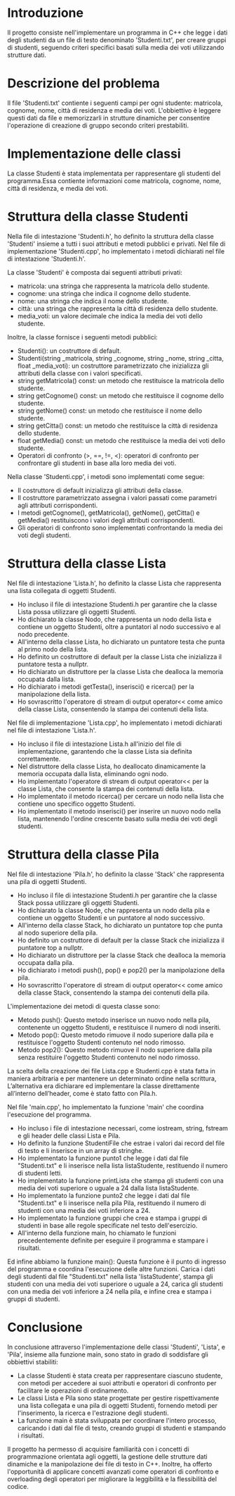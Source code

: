 # Introduzione
Il progetto consiste nell'implementare un programma in C++ che legge i dati degli studenti da un file di testo denominato 'Studenti.txt', per creare gruppi di studenti, seguendo criteri specifici basati sulla media dei voti utilizzando strutture dati.



# Descrizione del problema
Il file 'Studenti.txt' contiente i seguenti campi per ogni studente: matricola, cognome, nome, città di residenza e media dei voti. L'obbiettivo è leggere questi dati da file e memorizzarli in strutture dinamiche per consentire l'operazione di creazione di gruppo secondo criteri prestabiliti.




# Implementazione delle classi
La classe Studenti è stata implementata per rappresentare gli studenti del programma.Essa contiente informazioni come matricola, cognome, nome, città di residenza, e media dei voti.

# Struttura della classe Studenti
Nella file di intestazione 'Studenti.h', ho definito la struttura della classe 'Studenti' insieme a tutti i suoi attributi e metodi pubblici e privati.
Nel file di implementazione 'Studenti.cpp', ho implementato i metodi dichiarati nel file di intestazione 'Studenti.h'.

La classe 'Studenti' è composta dai seguenti attributi privati:

- matricola: una stringa che rappresenta la matricola dello studente.
- cognome: una stringa che indica il cognome dello studente.
- nome: una stringa che indica il nome dello studente.
- città: una stringa che rappresenta la città di residenza dello studente.
- media_voti: un valore decimale che indica la media dei voti dello studente.

Inoltre, la classe fornisce i seguenti metodi pubblici: 

- Studenti(): un costruttore di default.
- Studenti(string _matricola, string _cognome, string _nome, string _citta, float _media_voti): un costruttore parametrizzato che inizializza gli attributi della classe con i valori specificati.
- string getMatricola() const: un metodo che restituisce la matricola dello studente.
- string getCognome() const: un metodo che restituisce il cognome dello studente.
- string getNome() const: un metodo che restituisce il nome dello studente.
- string getCitta() const: un metodo che restituisce la città di residenza dello studente.
- float getMedia() const: un metodo che restituisce la media dei voti dello studente.
- Operatori di confronto (>, ==, !=, <): operatori di confronto per confrontare gli studenti in base alla loro media dei voti.

Nella classe 'Studenti.cpp', i metodi sono implementati come segue:

- Il costruttore di default inizializza gli attributi della classe.
- Il costruttore parametrizzato assegna i valori passati come parametri agli attributi corrispondenti.
- I metodi getCognome(), getMatricola(), getNome(), getCitta() e getMedia() restituiscono i valori degli attributi corrispondenti.
- Gli operatori di confronto sono implementati confrontando la media dei voti degli studenti.

# Struttura della classe Lista

Nel file di intestazione 'Lista.h', ho definito la classe Lista che rappresenta una lista collegata di oggetti Studenti.

- Ho incluso il file di intestazione Studenti.h per garantire che la classe Lista possa utilizzare gli oggetti Studenti.
- Ho dichiarato la classe Nodo, che rappresenta un nodo della lista e contiene un oggetto Studenti, oltre a puntatori al nodo successivo e al nodo precedente.
- All'interno della classe Lista, ho dichiarato un puntatore testa che punta al primo nodo della lista.
- Ho definito un costruttore di default per la classe Lista che inizializza il puntatore testa a nullptr.
- Ho dichiarato un distruttore per la classe Lista che dealloca la memoria occupata dalla lista.
- Ho dichiarato i metodi getTesta(), inserisci() e ricerca() per la manipolazione della lista.
- Ho sovrascritto l'operatore di stream di output operator<< come amico della classe Lista, consentendo la stampa dei contenuti della lista.


Nel file di implementazione 'Lista.cpp', ho implementato i metodi dichiarati nel file di intestazione 'Lista.h'.

- Ho incluso il file di intestazione Lista.h all'inizio del file di implementazione, garantendo che la classe Lista sia definita correttamente.
- Nel distruttore della classe Lista, ho deallocato dinamicamente la memoria occupata dalla lista, eliminando ogni nodo.
- Ho implementato l'operatore di stream di output operator<< per la classe Lista, che consente la stampa dei contenuti della lista.
- Ho implementato il metodo ricerca() per cercare un nodo nella lista che contiene uno specifico oggetto Studenti.
- Ho implementato il metodo inserisci() per inserire un nuovo nodo nella lista, mantenendo l'ordine crescente basato sulla media dei voti degli studenti.


# Struttura della classe Pila

Nel file di intestazione 'Pila.h', ho definito la classe 'Stack' che rappresenta una pila di oggetti Studenti.

- Ho incluso il file di intestazione Studenti.h per garantire che la classe Stack possa utilizzare gli oggetti Studenti.
- Ho dichiarato la classe Node, che rappresenta un nodo della pila e contiene un oggetto Studenti e un puntatore al nodo successivo.
- All'interno della classe Stack, ho dichiarato un puntatore top che punta al nodo superiore della pila.
- Ho definito un costruttore di default per la classe Stack che inizializza il puntatore top a nullptr.
- Ho dichiarato un distruttore per la classe Stack che dealloca la memoria occupata dalla pila.
- Ho dichiarato i metodi push(), pop() e pop2() per la manipolazione della pila.
- Ho sovrascritto l'operatore di stream di output operator<< come amico della classe Stack, consentendo la stampa dei contenuti della pila.

L'implementazione dei metodi di questa classe sono:

- Metodo push(): Questo metodo inserisce un nuovo nodo nella pila, contenente un oggetto Studenti, e restituisce il numero di nodi inseriti.
- Metodo pop(): Questo metodo rimuove il nodo superiore dalla pila e restituisce l'oggetto Studenti contenuto nel nodo rimosso.
- Metodo pop2(): Questo metodo rimuove il nodo superiore dalla pila senza restituire l'oggetto Studenti contenuto nel nodo rimosso.


La scelta della creazione dei file Lista.cpp e Studenti.cpp è
stata fatta in maniera arbitraria e per mantenere un
determinato ordine nella scrittura, L’alternativa era dichiarare
ed implementare la classe direttamente all’interno dell’header,
come è stato fatto con Pila.h.


Nel file 'main.cpp', ho implementato la funzione 'main' che coordina l'esecuzione del programma.

- Ho incluso i file di intestazione necessari, come iostream, string, fstream e gli header delle classi Lista e Pila.
- Ho definito la funzione StudentiFile che estrae i valori dai record del file di testo e li inserisce in un array di stringhe.
- Ho implementato la funzione punto1 che legge i dati dal file "Studenti.txt" e li inserisce nella lista listaStudente, restituendo il numero di studenti letti.
- Ho implementato la funzione printLista che stampa gli studenti con una media dei voti superiore o uguale a 24 dalla lista listaStudente.
- Ho implementato la funzione punto2 che legge i dati dal file "Studenti.txt" e li inserisce nella pila Pila, restituendo il numero di studenti con una media dei voti inferiore a 24.
- Ho implementato la funzione gruppi che crea e stampa i gruppi di studenti in base alle regole specificate nel testo dell'esercizio.
- All'interno della funzione main, ho chiamato le funzioni precedentemente definite per eseguire il programma e stampare i risultati.

Ed infine abbiamo la funzione main(): Questa funzione è il punto di ingresso del programma e coordina l'esecuzione delle altre funzioni. Carica i dati degli studenti dal file "Studenti.txt" nella lista 'listaStudente', stampa gli studenti con una media dei voti superiore o uguale a 24, carica gli studenti con una media dei voti inferiore a 24 nella pila, e infine crea e stampa i gruppi di studenti.

# Conclusione
In conclusione attraverso l'implementazione delle classi 'Studenti', 'Lista', e 'Pila', insieme alla funzione main, sono stato in grado di soddisfare gli obbiettivi stabiliti:

- La classe Studenti è stata creata per rappresentare ciascuno studente, con metodi per accedere ai suoi attributi e operatori di confronto per facilitare le operazioni di ordinamento.
- Le classi Lista e Pila sono state progettate per gestire rispettivamente una lista collegata e una pila di oggetti Studenti, fornendo metodi per l'inserimento, la ricerca e l'estrazione degli studenti.
- La funzione main è stata sviluppata per coordinare l'intero processo, caricando i dati dal file di testo, creando gruppi di studenti e stampando i risultati.

Il progetto ha permesso di acquisire familiarità con i concetti di programmazione orientata agli oggetti, la gestione delle strutture dati dinamiche e la manipolazione dei file di testo in C++.
Inoltre, ha offerto l'opportunità di applicare concetti avanzati come operatori di confronto e overloading degli operatori per migliorare la leggibilità e la flessibilità del codice.

